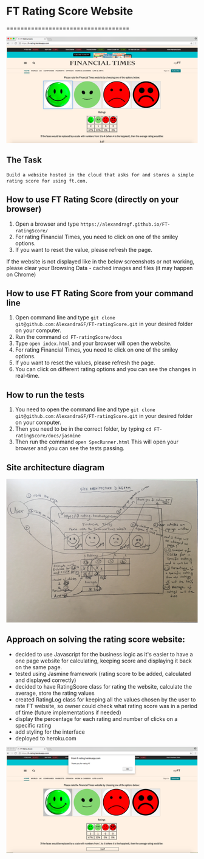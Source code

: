 # FT Rating Score Website
===================================

 ![alt tag](docs/public/Rating_page.png)

## The Task

```
Build a website hosted in the cloud that asks for and stores a simple rating score for using ft.com.
```

## How to use FT Rating Score (directly on your browser)

  1. Open a browser and type ``` https://alexandragf.github.io/FT-ratingScore/ ```		 
  2. For rating Financial Times, you need to click on one of the smiley options.		
  3. If you want to reset the value, please refresh the page.  		

 If the website is not displayed like in the below screenshots or not working, please clear your Browsing Data - cached images and files (it may happen on Chrome)




## How to use FT Rating Score from your command line

1. Open command line and type ``` git clone git@github.com:AlexandraGF/FT-ratingScore.git ``` in your desired folder on your computer.
2. Run the command ``` cd FT-ratingScore/docs ```
3. Type ``` open index.html ``` and your browser will open the website.
4. For rating Financial Times, you need to click on one of the smiley options.
5. If you want to reset the values, please refresh the page.
6. You can click on different rating options and you can see the changes in real-time.

## How to run the tests

1. You need to open the command line and type ``` git clone git@github.com:AlexandraGF/FT-ratingScore.git ``` in your desired folder on your computer.
2. Then you need to be in the correct folder, by typing ``` cd FT-ratingScore/docs/jasmine ```
3. Then run the command ``` open SpecRunner.html ``` This will open your browser and you can see the tests passing.

## Site architecture diagram

![alt tag](docs/public/site_diagram.jpg)

## Approach on solving the rating score website:

 - decided to use Javascript for the business logic as it's easier to have a one page website for calculating, keeping score and displaying it back on the same page.
 - tested using Jasmine framework (rating score to be added, calculated and displayed correctly)
 - decided to have RatingScore class for rating the website, calculate the average, store the rating values
 - created RatingLog class for keeping all the values chosen by the user to rate FT website, so owner could check what rating score was in a period of time (future implementations if needed)
 - display the percentage for each rating and number of clicks on a specific rating
 - add styling for the interface
 - deployed to heroku.com

 ![alt tag](docs/public/thank_you.png)

